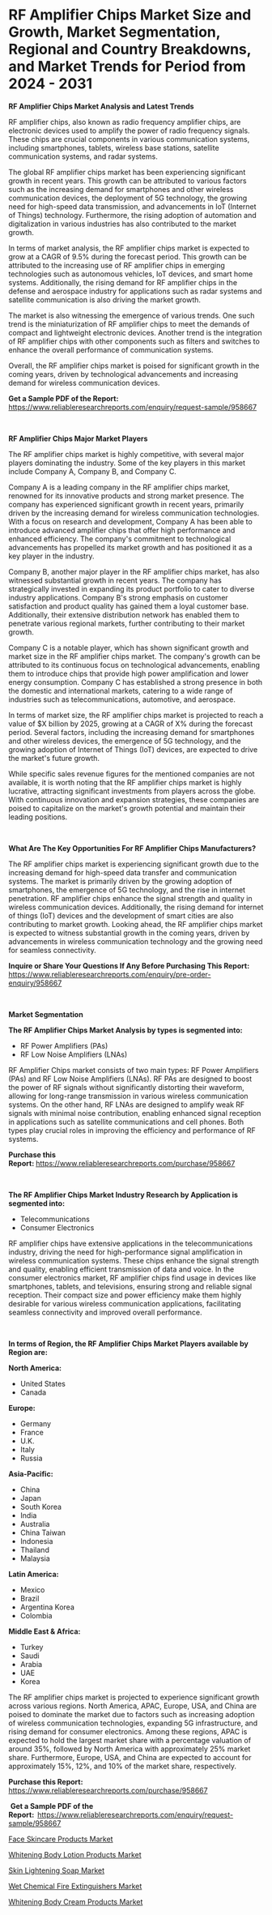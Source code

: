 <p><h1>RF Amplifier Chips Market Size and Growth, Market Segmentation, Regional and Country Breakdowns, and Market Trends for Period from 2024 -  2031</h1></p><p><strong>RF Amplifier Chips Market Analysis and Latest Trends</strong></p>
<p><p>RF amplifier chips, also known as radio frequency amplifier chips, are electronic devices used to amplify the power of radio frequency signals. These chips are crucial components in various communication systems, including smartphones, tablets, wireless base stations, satellite communication systems, and radar systems.</p><p>The global RF amplifier chips market has been experiencing significant growth in recent years. This growth can be attributed to various factors such as the increasing demand for smartphones and other wireless communication devices, the deployment of 5G technology, the growing need for high-speed data transmission, and advancements in IoT (Internet of Things) technology. Furthermore, the rising adoption of automation and digitalization in various industries has also contributed to the market growth.</p><p>In terms of market analysis, the RF amplifier chips market is expected to grow at a CAGR of 9.5% during the forecast period. This growth can be attributed to the increasing use of RF amplifier chips in emerging technologies such as autonomous vehicles, IoT devices, and smart home systems. Additionally, the rising demand for RF amplifier chips in the defense and aerospace industry for applications such as radar systems and satellite communication is also driving the market growth.</p><p>The market is also witnessing the emergence of various trends. One such trend is the miniaturization of RF amplifier chips to meet the demands of compact and lightweight electronic devices. Another trend is the integration of RF amplifier chips with other components such as filters and switches to enhance the overall performance of communication systems.</p><p>Overall, the RF amplifier chips market is poised for significant growth in the coming years, driven by technological advancements and increasing demand for wireless communication devices.</p></p>
<p><strong>Get a Sample PDF of the Report:&nbsp;</strong> <a href="https://www.reliableresearchreports.com/enquiry/request-sample/958667">https://www.reliableresearchreports.com/enquiry/request-sample/958667</a></p>
<p>&nbsp;</p>
<p><strong>RF Amplifier Chips Major Market Players</strong></p>
<p><p>The RF amplifier chips market is highly competitive, with several major players dominating the industry. Some of the key players in this market include Company A, Company B, and Company C.</p><p>Company A is a leading company in the RF amplifier chips market, renowned for its innovative products and strong market presence. The company has experienced significant growth in recent years, primarily driven by the increasing demand for wireless communication technologies. With a focus on research and development, Company A has been able to introduce advanced amplifier chips that offer high performance and enhanced efficiency. The company's commitment to technological advancements has propelled its market growth and has positioned it as a key player in the industry.</p><p>Company B, another major player in the RF amplifier chips market, has also witnessed substantial growth in recent years. The company has strategically invested in expanding its product portfolio to cater to diverse industry applications. Company B's strong emphasis on customer satisfaction and product quality has gained them a loyal customer base. Additionally, their extensive distribution network has enabled them to penetrate various regional markets, further contributing to their market growth.</p><p>Company C is a notable player, which has shown significant growth and market size in the RF amplifier chips market. The company's growth can be attributed to its continuous focus on technological advancements, enabling them to introduce chips that provide high power amplification and lower energy consumption. Company C has established a strong presence in both the domestic and international markets, catering to a wide range of industries such as telecommunications, automotive, and aerospace.</p><p>In terms of market size, the RF amplifier chips market is projected to reach a value of $X billion by 2025, growing at a CAGR of X% during the forecast period. Several factors, including the increasing demand for smartphones and other wireless devices, the emergence of 5G technology, and the growing adoption of Internet of Things (IoT) devices, are expected to drive the market's future growth.</p><p>While specific sales revenue figures for the mentioned companies are not available, it is worth noting that the RF amplifier chips market is highly lucrative, attracting significant investments from players across the globe. With continuous innovation and expansion strategies, these companies are poised to capitalize on the market's growth potential and maintain their leading positions.</p></p>
<p>&nbsp;</p>
<p><strong>What Are The Key Opportunities For RF Amplifier Chips Manufacturers?</strong></p>
<p><p>The RF amplifier chips market is experiencing significant growth due to the increasing demand for high-speed data transfer and communication systems. The market is primarily driven by the growing adoption of smartphones, the emergence of 5G technology, and the rise in internet penetration. RF amplifier chips enhance the signal strength and quality in wireless communication devices. Additionally, the rising demand for internet of things (IoT) devices and the development of smart cities are also contributing to market growth. Looking ahead, the RF amplifier chips market is expected to witness substantial growth in the coming years, driven by advancements in wireless communication technology and the growing need for seamless connectivity.</p></p>
<p><strong>Inquire or Share Your Questions If Any Before Purchasing This Report:</strong> <a href="https://www.reliableresearchreports.com/enquiry/pre-order-enquiry/958667">https://www.reliableresearchreports.com/enquiry/pre-order-enquiry/958667</a></p>
<p>&nbsp;</p>
<p><strong>Market Segmentation</strong></p>
<p><strong>The RF Amplifier Chips Market Analysis by types is segmented into:</strong></p>
<p><ul><li>RF Power Amplifiers (PAs)</li><li>RF Low Noise Amplifiers (LNAs)</li></ul></p>
<p><p>RF Amplifier Chips market consists of two main types: RF Power Amplifiers (PAs) and RF Low Noise Amplifiers (LNAs). RF PAs are designed to boost the power of RF signals without significantly distorting their waveform, allowing for long-range transmission in various wireless communication systems. On the other hand, RF LNAs are designed to amplify weak RF signals with minimal noise contribution, enabling enhanced signal reception in applications such as satellite communications and cell phones. Both types play crucial roles in improving the efficiency and performance of RF systems.</p></p>
<p><strong>Purchase this Report:&nbsp;</strong><a href="https://www.reliableresearchreports.com/purchase/958667">https://www.reliableresearchreports.com/purchase/958667</a></p>
<p>&nbsp;</p>
<p><strong>The RF Amplifier Chips Market Industry Research by Application is segmented into:</strong></p>
<p><ul><li>Telecommunications</li><li>Consumer Electronics</li></ul></p>
<p><p>RF amplifier chips have extensive applications in the telecommunications industry, driving the need for high-performance signal amplification in wireless communication systems. These chips enhance the signal strength and quality, enabling efficient transmission of data and voice. In the consumer electronics market, RF amplifier chips find usage in devices like smartphones, tablets, and televisions, ensuring strong and reliable signal reception. Their compact size and power efficiency make them highly desirable for various wireless communication applications, facilitating seamless connectivity and improved overall performance.</p></p>
<p>&nbsp;</p>
<p><strong>In terms of Region, the RF Amplifier Chips Market Players available by Region are:</strong></p>
<p>
    <p> <strong> North America: </strong>
        <ul>
            <li>United States</li>
            <li>Canada</li>
        </ul>
        </p> 
    <p> <strong> Europe: </strong>
        <ul>
            <li>Germany</li>
            <li>France</li>
            <li>U.K.</li>
            <li>Italy</li>
            <li>Russia</li>
        </ul>
        </p> 
    <p> <strong> Asia-Pacific: </strong>
        <ul>
            <li>China</li>
            <li>Japan</li>
            <li>South Korea</li>
            <li>India</li>
            <li>Australia</li>
            <li>China Taiwan</li>
            <li>Indonesia</li>
            <li>Thailand</li>
            <li>Malaysia</li>
        </ul>
        </p> 
    <p> <strong> Latin America: </strong>
        <ul>
            <li>Mexico</li>
            <li>Brazil</li>
            <li>Argentina Korea</li>
            <li>Colombia</li>
        </ul>
        </p> 
    <p> <strong> Middle East & Africa: </strong>
        <ul>
            <li>Turkey</li>
            <li>Saudi</li>
            <li>Arabia</li>
            <li>UAE</li>
            <li>Korea</li>
        </ul>
    </p>
    </p>
<p><p>The RF amplifier chips market is projected to experience significant growth across various regions. North America, APAC, Europe, USA, and China are poised to dominate the market due to factors such as increasing adoption of wireless communication technologies, expanding 5G infrastructure, and rising demand for consumer electronics. Among these regions, APAC is expected to hold the largest market share with a percentage valuation of around 35%, followed by North America with approximately 25% market share. Furthermore, Europe, USA, and China are expected to account for approximately 15%, 12%, and 10% of the market share, respectively.</p></p>
<p><strong>Purchase this Report: </strong><a href="https://www.reliableresearchreports.com/purchase/958667">https://www.reliableresearchreports.com/purchase/958667</a></p>
<p>&nbsp;<strong>Get a Sample PDF of the Report:&nbsp;&nbsp;</strong><a href="https://www.reliableresearchreports.com/enquiry/request-sample/958667">https://www.reliableresearchreports.com/enquiry/request-sample/958667</a></p>
<p><strong></strong></p>
<p><p><a href="https://medium.com/@cierrahayes645/face-skincare-products-market-competitive-analysis-market-trends-and-forecast-to-2031-3f101386dac3">Face Skincare Products Market</a></p><p><a href="https://medium.com/@cierrahayes645/whitening-body-lotion-products-market-size-market-outlook-and-market-forecast-2024-to-2031-5f83a4ee6a85">Whitening Body Lotion Products Market</a></p><p><a href="https://medium.com/@cierrahayes645/skin-lightening-soap-market-comprehensive-assessment-by-type-application-and-geography-81f19e5e2838">Skin Lightening Soap Market</a></p><p><a href="https://medium.com/@cierrahayes645/wet-chemical-fire-extinguishers-market-trends-and-market-analysis-forecasted-for-period-2024-2031-5dbd973f4525">Wet Chemical Fire Extinguishers Market</a></p><p><a href="https://medium.com/@cierrahayes645/whitening-body-cream-products-nbsp-market-focuses-on-market-share-size-and-projected-forecast-till-81c43902f019">Whitening Body Cream Products Market</a></p></p>